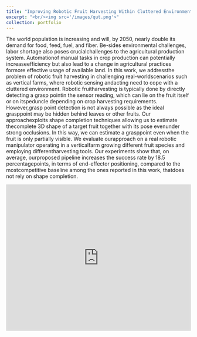 ```yaml
---
title: "Improving Robotic Fruit Harvesting Within Cluttered Environments Through 3D Shape Completion."
excerpt: "<br/><img src='/images/qut.png'>"
collection: portfolio
---
```


The world population is increasing and will, by 2050, nearly double its demand for food, feed, fuel, and fiber. Be-sides environmental challenges, labor shortage also poses crucialchallenges to the agricultural production system. Automationof manual tasks in crop production can potentially increaseefficiency but also lead to a change in agricultural practices formore effective usage of available land. In this work, we addressthe problem of robotic fruit harvesting in challenging real-worldscenarios such as vertical farms, where robotic sensing andacting need to cope with a cluttered environment. Robotic fruitharvesting is typically done by directly detecting a grasp pointin the sensor reading, which can lie on the fruit itself or on itspeduncle depending on crop harvesting requirements. However,grasp point detection is not always possible as the ideal grasppoint may be hidden behind leaves or other fruits. Our approachexploits shape completion techniques allowing us to estimate thecomplete 3D shape of a target fruit together with its pose evenunder strong occlusions. In this way, we can estimate a grasppoint even when the fruit is only partially visible. We evaluate ourapproach on a real robotic manipulator operating in a verticalfarm growing different fruit species and employing differentharvesting tools. Our experiments show that, on average, ourproposed pipeline increases the success rate by 18.5 percentagepoints, in terms of end-effector positioning, compared to the mostcompetitive baseline among the ones reported in this work, thatdoes not rely on shape completion.

<div class="container">
<iframe src="https://www.linkedin.com/embed/feed/update/urn:li:ugcPost:7162693965480218624?compact=1" height="399" width="504" frameborder="0" allowfullscreen="" title="Post incorporato"></iframe>
</div>
